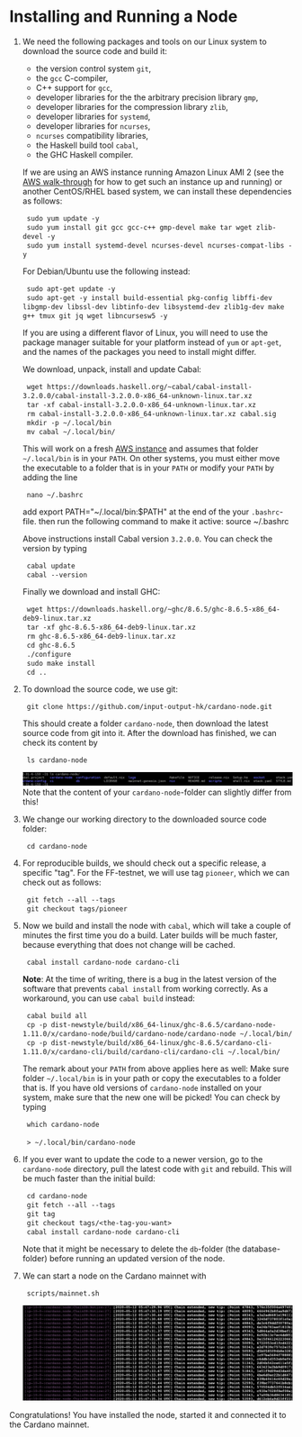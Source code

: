 # Installing and Running a Node

1. We need the following packages and tools on our Linux system to download the source code and build it:
    - the version control system ``git``,
    - the ``gcc`` C-compiler,
    - C++ support for ``gcc``,
    - developer libraries for the the arbitrary precision library ``gmp``,
    - developer libraries for the compression library ``zlib``,
    - developer libraries for ``systemd``,
    - developer libraries for ``ncurses``,
    - ``ncurses`` compatibility libraries,
    - the Haskell build tool ``cabal``,
    - the GHC Haskell compiler.

   If we are using an AWS instance running Amazon Linux AMI 2 (see the [AWS walk-through](AWS.md) for how to get such an instance up and running)
   or another CentOS/RHEL based system, 
   we can install these dependencies as follows:

        sudo yum update -y
        sudo yum install git gcc gcc-c++ gmp-devel make tar wget zlib-devel -y
        sudo yum install systemd-devel ncurses-devel ncurses-compat-libs -y

   For Debian/Ubuntu use the following instead:
   
        sudo apt-get update -y
        sudo apt-get -y install build-essential pkg-config libffi-dev libgmp-dev libssl-dev libtinfo-dev libsystemd-dev zlib1g-dev make g++ tmux git jq wget libncursesw5 -y
   
   If you are using a different flavor of Linux, you will need to use the package manager suitable for your platform instead of `yum` or `apt-get`,
   and the names of the packages you need to install might differ.

   We download, unpack, install and update Cabal:

        wget https://downloads.haskell.org/~cabal/cabal-install-3.2.0.0/cabal-install-3.2.0.0-x86_64-unknown-linux.tar.xz
        tar -xf cabal-install-3.2.0.0-x86_64-unknown-linux.tar.xz
        rm cabal-install-3.2.0.0-x86_64-unknown-linux.tar.xz cabal.sig
        mkdir -p ~/.local/bin
        mv cabal ~/.local/bin/

   This will work on a fresh [AWS instance](AWS.md) and assumes that folder `~/.local/bin` is in your `PATH`.
   On other systems, you must either move the executable to a folder that is in your `PATH` or modify your `PATH` by adding the line

        nano ~/.bashrc 

    add export PATH="~/.local/bin:$PATH" at the end of the your `.bashrc`-file.
    then run the following command to make it active:
    source ~/.bashrc

   Above instructions install Cabal version `3.2.0.0`. You can check the version by typing

        cabal update
        cabal --version

   Finally we download and install GHC:

        wget https://downloads.haskell.org/~ghc/8.6.5/ghc-8.6.5-x86_64-deb9-linux.tar.xz
        tar -xf ghc-8.6.5-x86_64-deb9-linux.tar.xz
        rm ghc-8.6.5-x86_64-deb9-linux.tar.xz
        cd ghc-8.6.5
        ./configure
        sudo make install
        cd ..

2. To download the source code, we use git:

        git clone https://github.com/input-output-hk/cardano-node.git

   This should create a folder ``cardano-node``, then download the latest source code from git into it.
   After the download has finished, we can check its content by

        ls cardano-node

   ![Content of folder ``cardano-node``.](images/ls-cardano-node.png)
   Note that the content of your ``cardano-node``-folder can slightly differ from this!

3. We change our working directory to the downloaded source code folder:

        cd cardano-node

4. For reproducible builds, we should check out a specific release, a specific "tag". 
   For the FF-testnet, we will use tag `pioneer`, which we can check out as follows:

        git fetch --all --tags
        git checkout tags/pioneer

5. Now we build and install the node with ``cabal``, 
   which will take a couple of minutes the first time you do a build. Later builds will be much faster, because everything that does not change will be cached.

        cabal install cardano-node cardano-cli

   __Note__: At the time of writing, there is a bug in the latest version of the software that prevents ``cabal install`` from working correctly.
   As a workaround, you can use ``cabal build`` instead:

        cabal build all
        cp -p dist-newstyle/build/x86_64-linux/ghc-8.6.5/cardano-node-1.11.0/x/cardano-node/build/cardano-node/cardano-node ~/.local/bin/
        cp -p dist-newstyle/build/x86_64-linux/ghc-8.6.5/cardano-cli-1.11.0/x/cardano-cli/build/cardano-cli/cardano-cli ~/.local/bin/

   The remark about your `PATH` from above applies here as well: Make sure folder `~/.local/bin` is in your path or copy the executables to a folder that is.
   If you have old versions of `cardano-node` installed on your system, make sure that the new one will be picked! You can check by typing

        which cardano-node

        > ~/.local/bin/cardano-node

6. If you ever want to update the code to a newer version, go to the ``cardano-node`` directory, pull the latest code with ``git`` and rebuild. 
   This will be much faster than the initial build:

        cd cardano-node
        git fetch --all --tags
        git tag
        git checkout tags/<the-tag-you-want>
        cabal install cardano-node cardano-cli

   Note that it might be necessary to delete the `db`-folder (the database-folder) before running an updated version of the node.

7. We can start a node on the Cardano mainnet with

        scripts/mainnet.sh

   ![Node running on mainnet.](images/mainnet.png)

Congratulations! You have installed the node, started it and connected it to the Cardano mainnet.
